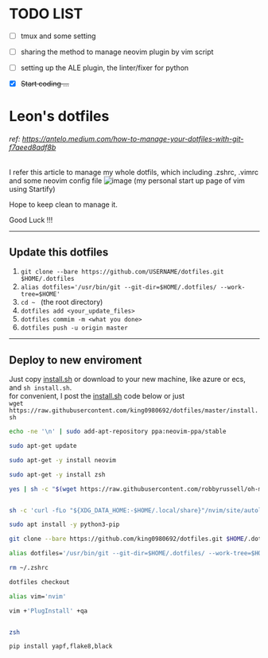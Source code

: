 # TODO LIST
- [ ] tmux and some setting
- [ ] sharing the method to manage neovim plugin by vim script
- [ ] setting up the ALE plugin, the linter/fixer for python
- [X] ~~Start coding ...~~


# Leon's dotfiles 

###### ref: https://antelo.medium.com/how-to-manage-your-dotfiles-with-git-f7aeed8adf8b
I refer this article to manage my whole dotfils, which including .zshrc, .vimrc and some neovim config file 
![image](https://user-images.githubusercontent.com/21136873/113861782-28511800-97da-11eb-93be-f9fc09958c13.png)
(my personal start up page of vim using Startify)

Hope to keep clean to manage it.

Good Luck !!!

---

## Update this dotfiles
1. ```git clone --bare https://github.com/USERNAME/dotfiles.git $HOME/.dotfiles```
2. ```alias dotfiles='/usr/bin/git --git-dir=$HOME/.dotfiles/ --work-tree=$HOME'```
3. ```cd ~ ``` (the root directory) 
4. ```dotfiles add <your_update_files>```
5. ```dotfiles commim -m <what you done>```
6. ```dotfiles push -u origin master ```


---
## Deploy to new enviroment 
Just copy [install.sh](https://github.com/king0980692/dotfiles/blob/master/install.sh) or download to your new machine, like azure or ecs, and ```sh install.sh```.<br>
for convenient, I post the [install.sh](https://github.com/king0980692/dotfiles/blob/master/install.sh) code below
or just <br>
```wget https://raw.githubusercontent.com/king0980692/dotfiles/master/install.sh```

```bash
echo -ne '\n' | sudo add-apt-repository ppa:neovim-ppa/stable

sudo apt-get update

sudo apt-get -y install neovim

sudo apt-get -y install zsh

yes | sh -c "$(wget https://raw.githubusercontent.com/robbyrussell/oh-my-zsh/master/tools/install.sh -O -)"


sh -c 'curl -fLo "${XDG_DATA_HOME:-$HOME/.local/share}"/nvim/site/autoload/plug.vim --create-dirs https://raw.githubusercontent.com/junegunn/vim-plug/master/plug.vim'

sudo apt install -y python3-pip

git clone --bare https://github.com/king0980692/dotfiles.git $HOME/.dotfiles

alias dotfiles='/usr/bin/git --git-dir=$HOME/.dotfiles/ --work-tree=$HOME'

rm ~/.zshrc

dotfiles checkout

alias vim='nvim'

vim +'PlugInstall' +qa


zsh

pip install yapf,flake8,black
```

